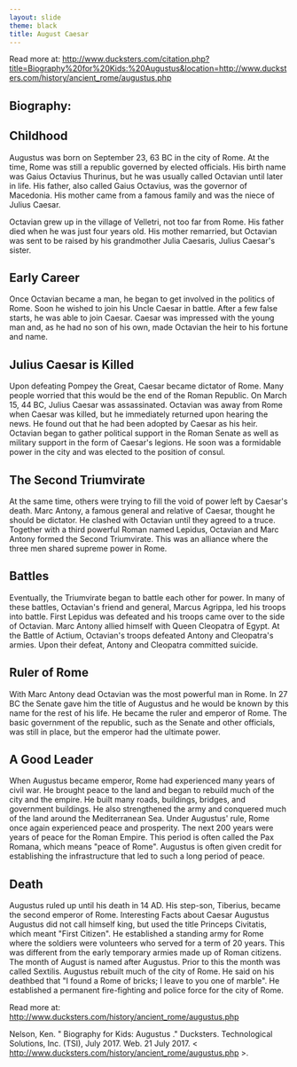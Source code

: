```yaml
---
layout: slide
theme: black
title: August Caesar
--- 
```



Read more at: http://www.ducksters.com/citation.php?title=Biography%20for%20Kids:%20Augustus&location=http://www.ducksters.com/history/ancient_rome/augustus.php


## Biography: 

## Childhood 

Augustus was born on September 23, 63 BC in the city of Rome. At the time, Rome was still a republic governed by elected officials. His birth name was Gaius Octavius Thurinus, but he was usually called Octavian until later in life. His father, also called Gaius Octavius, was the governor of Macedonia. His mother came from a famous family and was the niece of Julius Caesar. 

Octavian grew up in the village of Velletri, not too far from Rome. His father died when he was just four years old. His mother remarried, but Octavian was sent to be raised by his grandmother Julia Caesaris, Julius Caesar's sister. 

## Early Career 

Once Octavian became a man, he began to get involved in the politics of Rome. Soon he wished to join his Uncle Caesar in battle. After a few false starts, he was able to join Caesar. Caesar was impressed with the young man and, as he had no son of his own, made Octavian the heir to his fortune and name. 

## Julius Caesar is Killed 


Upon defeating Pompey the Great, Caesar became dictator of Rome. Many people worried that this would be the end of the Roman Republic. On March 15, 44 BC, Julius Caesar was assassinated. Octavian was away from Rome when Caesar was killed, but he immediately returned upon hearing the news. He found out that he had been adopted by Caesar as his heir. Octavian began to gather political support in the Roman Senate as well as military support in the form of Caesar's legions. He soon was a formidable power in the city and was elected to the position of consul. 

## The Second Triumvirate 

At the same time, others were trying to fill the void of power left by Caesar's death. Marc Antony, a famous general and relative of Caesar, thought he should be dictator. He clashed with Octavian until they agreed to a truce. Together with a third powerful Roman named Lepidus, Octavian and Marc Antony formed the Second Triumvirate. This was an alliance where the three men shared supreme power in Rome. 

## Battles 

Eventually, the Triumvirate began to battle each other for power. In many of these battles, Octavian's friend and general, Marcus Agrippa, led his troops into battle. First Lepidus was defeated and his troops came over to the side of Octavian. Marc Antony allied himself with Queen Cleopatra of Egypt. At the Battle of Actium, Octavian's troops defeated Antony and Cleopatra's armies. Upon their defeat, Antony and Cleopatra committed suicide. 

## Ruler of Rome

With Marc Antony dead Octavian was the most powerful man in Rome. In 27 BC the Senate gave him the title of Augustus and he would be known by this name for the rest of his life. He became the ruler and emperor of Rome. The basic government of the republic, such as the Senate and other officials, was still in place, but the emperor had the ultimate power. 

## A Good Leader 

When Augustus became emperor, Rome had experienced many years of civil war. He brought peace to the land and began to rebuild much of the city and the empire. He built many roads, buildings, bridges, and government buildings. He also strengthened the army and conquered much of the land around the Mediterranean Sea. Under Augustus' rule, Rome once again experienced peace and prosperity. The next 200 years were years of peace for the Roman Empire. This period is often called the Pax Romana, which means "peace of Rome". Augustus is often given credit for establishing the infrastructure that led to such a long period of peace. 


## Death 

 Augustus ruled up until his death in 14 AD. His step-son, Tiberius, became the second emperor of Rome. Interesting Facts about Caesar Augustus Augustus did not call himself king, but used the title Princeps Civitatis, which meant "First Citizen". He established a standing army for Rome where the soldiers were volunteers who served for a term of 20 years. This was different from the early temporary armies made up of Roman citizens. The month of August is named after Augustus. Prior to this the month was called Sextilis. Augustus rebuilt much of the city of Rome. He said on his deathbed that "I found a Rome of bricks; I leave to you one of marble". He established a permanent fire-fighting and police force for the city of Rome.


Read more at: http://www.ducksters.com/history/ancient_rome/augustus.php

Nelson, Ken. " Biography for Kids: Augustus ." Ducksters. Technological Solutions, Inc. (TSI), July 2017. Web. 21 July 2017. < http://www.ducksters.com/history/ancient_rome/augustus.php >. 

